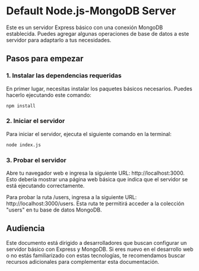 # Default Node.js-MongoDB Server

Este es un servidor Express básico con una conexión MongoDB establecida. Puedes agregar algunas operaciones de base de datos a este servidor para adaptarlo a tus necesidades.

## Pasos para empezar

### 1. Instalar las dependencias requeridas

En primer lugar, necesitas instalar los paquetes básicos necesarios. Puedes hacerlo ejecutando este comando:

```bash
npm install 
```

### 2. Iniciar el servidor

Para iniciar el servidor, ejecuta el siguiente comando en la terminal:

```bash
node index.js
```

### 3. Probar el servidor

Abre tu navegador web e ingresa la siguiente URL: http://localhost:3000. Esto debería mostrar una página web básica que indica que el servidor se está ejecutando correctamente.

Para probar la ruta /users, ingresa a la siguiente URL: http://localhost:3000/users. Esta ruta te permitirá acceder a la colección "users" en tu base de datos MongoDB.

## Audiencia

Este documento está dirigido a desarrolladores que buscan configurar un servidor básico con Express y MongoDB. Si eres nuevo en el desarrollo web o no estás familiarizado con estas tecnologías, te recomendamos buscar recursos adicionales para complementar esta documentación.
